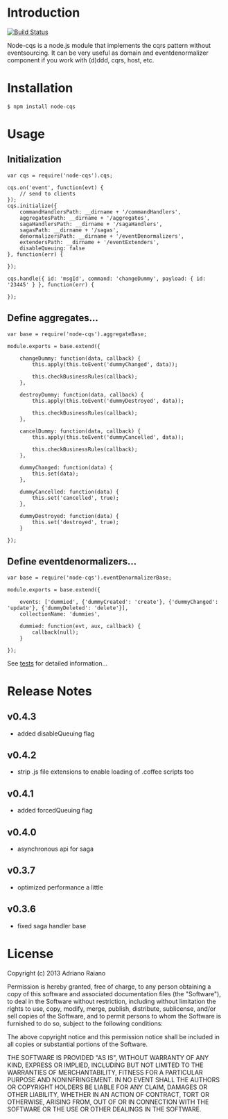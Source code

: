 # Introduction

[![Build Status](https://secure.travis-ci.org/adrai/node-cqs.png)](http://travis-ci.org/adrai/node-cqs)

Node-cqs is a node.js module that implements the cqrs pattern without eventsourcing.
It can be very useful as domain and eventdenormalizer component if you work with (d)ddd, cqrs, host, etc.

# Installation

    $ npm install node-cqs

# Usage

## Initialization

	var cqs = require('node-cqs').cqs;

	cqs.on('event', function(evt) {
        // send to clients
    });
    cqs.initialize({
        commandHandlersPath: __dirname + '/commandHandlers',
        aggregatesPath: __dirname + '/aggregates',
        sagaHandlersPath: __dirname + '/sagaHandlers',
        sagasPath: __dirname + '/sagas',
        denormalizersPath: __dirname + '/eventDenormalizers',
        extendersPath: __dirname + '/eventExtenders',
        disableQueuing: false
    }, function(err) {

    });

    cqs.handle({ id: 'msgId', command: 'changeDummy', payload: { id: '23445' } }, function(err) {

    });

## Define aggregates...

    var base = require('node-cqs').aggregateBase;

    module.exports = base.extend({

        changeDummy: function(data, callback) {
            this.apply(this.toEvent('dummyChanged', data));

            this.checkBusinessRules(callback);
        },

        destroyDummy: function(data, callback) {
            this.apply(this.toEvent('dummyDestroyed', data));

            this.checkBusinessRules(callback);
        },

        cancelDummy: function(data, callback) {
            this.apply(this.toEvent('dummyCancelled', data));

            this.checkBusinessRules(callback);
        },

        dummyChanged: function(data) {
            this.set(data);
        },

        dummyCancelled: function(data) {
            this.set('cancelled', true);
        },

        dummyDestroyed: function(data) {
            this.set('destroyed', true);
        }

    });

## Define eventdenormalizers...

    var base = require('node-cqs').eventDenormalizerBase;

    module.exports = base.extend({

        events: ['dummied', {'dummyCreated': 'create'}, {'dummyChanged': 'update'}, {'dummyDeleted': 'delete'}],
        collectionName: 'dummies',

        dummied: function(evt, aux, callback) {
            callback(null);
        }

    });

See [tests](https://github.com/adrai/node-cqs/tree/master/test) for detailed information...

# Release Notes

## v0.4.3

- added disableQueuing flag

## v0.4.2

- strip .js file extensions to enable loading of .coffee scripts too

## v0.4.1

- added forcedQueuing flag

## v0.4.0

- asynchronous api for saga

## v0.3.7

- optimized performance a little

## v0.3.6

- fixed saga handler base


# License

Copyright (c) 2013 Adriano Raiano

Permission is hereby granted, free of charge, to any person obtaining a copy
of this software and associated documentation files (the "Software"), to deal
in the Software without restriction, including without limitation the rights
to use, copy, modify, merge, publish, distribute, sublicense, and/or sell
copies of the Software, and to permit persons to whom the Software is
furnished to do so, subject to the following conditions:

The above copyright notice and this permission notice shall be included in
all copies or substantial portions of the Software.

THE SOFTWARE IS PROVIDED "AS IS", WITHOUT WARRANTY OF ANY KIND, EXPRESS OR
IMPLIED, INCLUDING BUT NOT LIMITED TO THE WARRANTIES OF MERCHANTABILITY,
FITNESS FOR A PARTICULAR PURPOSE AND NONINFRINGEMENT. IN NO EVENT SHALL THE
AUTHORS OR COPYRIGHT HOLDERS BE LIABLE FOR ANY CLAIM, DAMAGES OR OTHER
LIABILITY, WHETHER IN AN ACTION OF CONTRACT, TORT OR OTHERWISE, ARISING FROM,
OUT OF OR IN CONNECTION WITH THE SOFTWARE OR THE USE OR OTHER DEALINGS IN
THE SOFTWARE.